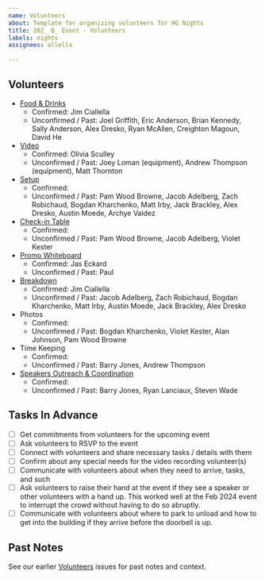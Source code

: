 ```yaml
---
name: Volunteers
about: Template for organizing volunteers for HG Nights
title: 202_ Q_ Event - Volunteers
labels: nights
assignees: allella

---
```


## Volunteers
- [Food & Drinks](https://github.com/hackgvl/nights/issues?q=food+planning+in%3Atitle+is%3Aissue)
  - Confirmed: Jim Ciallella
  - Unconfirmed / Past: Joel Griffith, Eric Anderson, Brian Kennedy, Sally Anderson, Alex Dresko, Ryan McAllen, Creighton Magoun, David He
- [Video](https://github.com/hackgvl/nights/issues?q=video+in%3Atitle+is%3Aissue)
  - Confirmed: Olivia Sculley
  - Unconfirmed / Past: Joey Loman (equipment), Andrew Thompson (equipment), Matt Thornton
- [Setup](https://github.com/hackgvl/nights/issues?q=check-in+in%3Atitle+is%3Aissue)
  - Confirmed:
  - Unconfirmed / Past: Pam Wood Browne, Jacob Adelberg, Zach Robichaud, Bogdan Kharchenko, Matt Irby, Jack Brackley, Alex Dresko, Austin Moede, Archye Valdez
- [Check-in Table](https://github.com/hackgvl/nights/issues?q=check-in+in%3Atitle+is%3Aissue)
  - Confirmed:
  - Unconfirmed / Past: Pam Wood Browne, Jacob Adelberg, Violet Kester
- [Promo Whiteboard](https://github.com/hackgvl/nights/issues?q=whiteboard+in%3Atitle+is%3Aissue)
  - Confirmed: Jas Eckard
  - Unconfirmed / Past: Paul
- [Breakdown](https://github.com/hackgvl/nights/issues?q=breakdown+in%3Atitle+is%3Aissue)
  - Confirmed: Jim Ciallella
  - Unconfirmed / Past: Jacob Adelberg, Zach Robichaud, Bogdan Kharchenko, Matt Irby, Austin Moede, Jack Brackley, Alex Dresko
- Photos
  - Confirmed:
  - Unconfirmed / Past: Bogdan Kharchenko, Violet Kester, Alan Johnson, Pam Wood Browne
- Time Keeping
  - Confirmed:
  - Unconfirmed / Past: Barry Jones, Andrew Thompson
- [Speakers Outreach & Coordination](https://github.com/hackgvl/nights/issues?q=speakers+format+in%3Atitle+is%3Aissue)
  - Confirmed:
  - Unconfirmed / Past: Barry Jones, Ryan Lanciaux, Steven Wade
 
## Tasks In Advance
- [ ] Get commitments from volunteers for the upcoming event
- [ ] Ask volunteers to RSVP to the event
- [ ] Connect with volunteers and share necessary tasks / details with them
- [ ] Confirm about any special needs for the video recording volunteer(s)
- [ ] Communicate with volunteers about when they need to arrive, tasks, and such
- [ ] Ask volunteers to raise their hand at the event if they see a speaker or other volunteers with a hand up. This worked well at the Feb 2024 event to interrupt the crowd without having to do so abruptly.
- [ ] Communicate with volunteers about where to park to unload and how to get into the building if they arrive before the doorbell is up.

## Past Notes
See our earlier [Volunteers](https://github.com/hackgvl/nights/issues?q=volunteers+in%3Atitle+is%3Aissue) issues for past notes and context.

